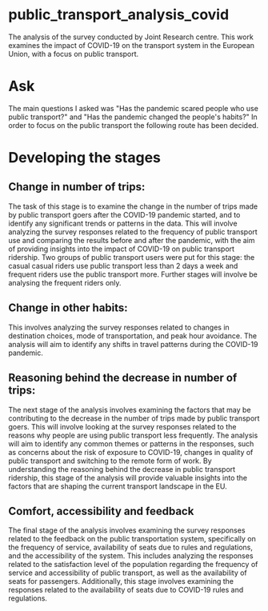 # public_transport_analysis_covid
The analysis of the survey conducted by Joint Research centre. This work examines the impact of COVID-19 on the transport system in the European Union, with a focus on public transport. 







# Ask
The main questions I asked was "Has the pandemic scared people who use public transport?" and "Has the pandemic changed the people's habits?"
In order to focus on the public transport the following route has been decided.

# Developing the stages

## Change in number of trips:
The task of this stage is to examine the change in the number of trips made by public transport goers after the COVID-19 pandemic started, and to identify any significant trends or patterns in the data. This will involve analyzing the survey responses related to the frequency of public transport use and comparing the results before and after the pandemic, with the aim of providing insights into the impact of COVID-19 on public transport ridership. Two groups of public transport users were put for this stage: the casual casual riders use public transport less than 2 days a week and frequent riders use the public transport more. Further stages will involve be analysing the frequent riders only.

## Change in other habits:
This involves analyzing the survey responses related to changes in destination choices, mode of transportation, and peak hour avoidance. The analysis will aim to identify any shifts in travel patterns during the COVID-19 pandemic.

## Reasoning behind the decrease in number of trips: 
The next stage of the analysis involves examining the factors that may be contributing to the decrease in the number of trips made by public transport goers. This will involve looking at the survey responses related to the reasons why people are using public transport less frequently. The analysis will aim to identify any common themes or patterns in the responses, such as concerns about the risk of exposure to COVID-19, changes in quality of public transport and switching to the remote form of work. By understanding the reasoning behind the decrease in public transport ridership, this stage of the analysis will provide valuable insights into the factors that are shaping the current transport landscape in the EU.

## Comfort, accessibility and feedback
The final stage of the analysis involves examining the survey responses related to the feedback on the public transportation system, specifically on the frequency of service, availability of seats due to rules and regulations, and the accessibility of the system. This includes analyzing the responses related to the satisfaction level of the population regarding the frequency of service and accessibility of public transport, as well as the availability of seats for passengers. Additionally, this stage involves examining the responses related to the availability of seats due to COVID-19 rules and regulations.
